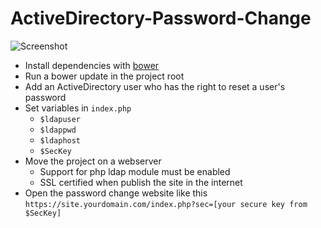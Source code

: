ActiveDirectory-Password-Change
===============================

![Screenshot](https://raw.github.com/janikvonrotz/ActiveDirectory-Password-Change/master/doc/screenshot.png)

* Install dependencies with [bower](https://github.com/bower/bower)
* Run a bower update in the project root
* Add an ActiveDirectory user who has the right to reset a user's password
* Set variables in `index.php`
	* `$ldapuser`
	* `$ldappwd`
	* `$ldaphost`
	* `$SecKey`
* Move the project on a webserver
	* Support for php ldap module must be enabled
	* SSL certified when publish the site in the internet
* Open the password change website like this `https://site.yourdomain.com/index.php?sec=[your secure key from $SecKey]`